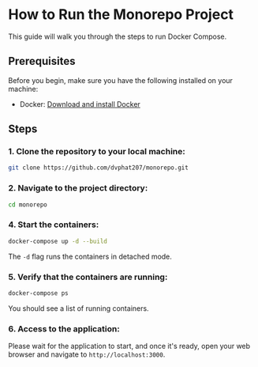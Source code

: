 # How to Run the Monorepo Project

This guide will walk you through the steps to run Docker Compose.

## Prerequisites

Before you begin, make sure you have the following installed on your machine:

- Docker: [Download and install Docker](https://www.docker.com/get-started)

## Steps

### 1. Clone the repository to your local machine:

```bash
git clone https://github.com/dvphat207/monorepo.git
```

### 2. Navigate to the project directory:

```bash
cd monorepo
```

### 4. Start the containers:

```bash
docker-compose up -d --build
```

The `-d` flag runs the containers in detached mode.

### 5. Verify that the containers are running:

```bash
docker-compose ps
```
You should see a list of running containers.

### 6. Access to the application:

Please wait for the application to start, and once it's ready, open your web browser and navigate to `http://localhost:3000`.
